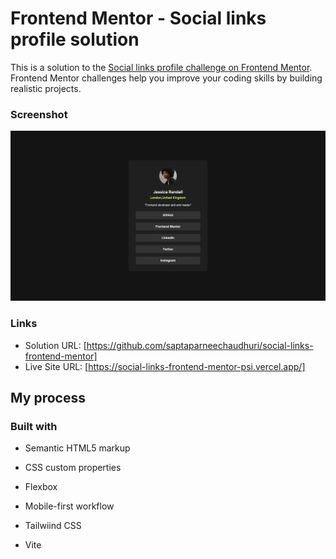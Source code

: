 # Frontend Mentor - Social links profile solution

This is a solution to the [Social links profile challenge on Frontend Mentor](https://www.frontendmentor.io/challenges/social-links-profile-UG32l9m6dQ). Frontend Mentor challenges help you improve your coding skills by building realistic projects.

### Screenshot

![](./screenshot-1.jpeg)

### Links

- Solution URL: [https://github.com/saptaparneechaudhuri/social-links-frontend-mentor]
- Live Site URL: [https://social-links-frontend-mentor-psi.vercel.app/]

## My process

### Built with

- Semantic HTML5 markup
- CSS custom properties
- Flexbox

- Mobile-first workflow
- Tailwiind CSS
- Vite
